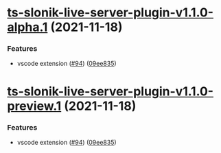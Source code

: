 # [ts-slonik-live-server-plugin-v1.1.0-alpha.1](https://github.com/hoonoh/slonik-live-server-dev/compare/ts-slonik-live-server-plugin-v1.0.0...ts-slonik-live-server-plugin-v1.1.0-alpha.1) (2021-11-18)


### Features

* vscode extension ([#94](https://github.com/hoonoh/slonik-live-server-dev/issues/94)) ([09ee835](https://github.com/hoonoh/slonik-live-server-dev/commit/09ee8356b45ccd780a25a2b51059427588b6b89d))

# [ts-slonik-live-server-plugin-v1.1.0-preview.1](https://github.com/hoonoh/slonik-live-server-dev/compare/ts-slonik-live-server-plugin-v1.0.0...ts-slonik-live-server-plugin-v1.1.0-preview.1) (2021-11-18)


### Features

* vscode extension ([#94](https://github.com/hoonoh/slonik-live-server-dev/issues/94)) ([09ee835](https://github.com/hoonoh/slonik-live-server-dev/commit/09ee8356b45ccd780a25a2b51059427588b6b89d))
